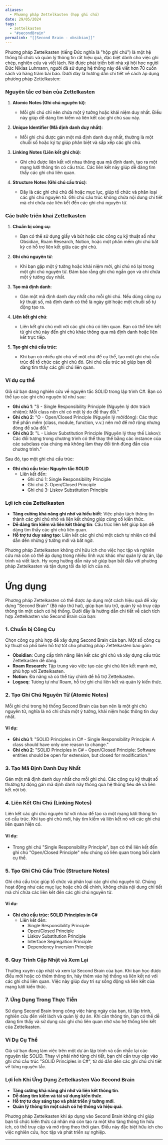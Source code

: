```yaml
---
aliases:
  - Phương pháp Zettelkasten (họp ghi chú)
date: 29/05/2024
tags:
  - zettelkasten
  - "#secondBrain"
permalink: "[[Second Brain - obsibian]]"
---
```

Phương pháp Zettelkasten (tiếng Đức nghĩa là "hộp ghi chú") là một hệ thống tổ chức và quản lý thông tin rất hiệu quả, đặc biệt dành cho việc ghi chép, nghiên cứu và viết lách. Nó được phát triển bởi nhà xã hội học người Đức Niklas Luhmann, người đã sử dụng hệ thống này để viết hơn 70 cuốn sách và hàng trăm bài báo. Dưới đây là hướng dẫn chi tiết về cách áp dụng phương pháp Zettelkasten:

### Nguyên tắc cơ bản của Zettelkasten

1. **Atomic Notes (Ghi chú nguyên tử)**:
    
    - Mỗi ghi chú chỉ nên chứa một ý tưởng hoặc khái niệm duy nhất. Điều này giúp dễ dàng tìm kiếm và liên kết các ghi chú sau này.
2. **Unique Identifier (Mã định danh duy nhất)**:
    
    - Mỗi ghi chú được gán một mã định danh duy nhất, thường là một chuỗi số hoặc ký tự giúp phân biệt và sắp xếp các ghi chú.
3. **Linking Notes (Liên kết ghi chú)**:
    
    - Ghi chú được liên kết với nhau thông qua mã định danh, tạo ra một mạng lưới thông tin có cấu trúc. Các liên kết này giúp dễ dàng tìm thấy các ghi chú liên quan.
4. **Structure Notes (Ghi chú cấu trúc)**:
    
    - Đây là các ghi chú chủ đề hoặc mục lục, giúp tổ chức và phân loại các ghi chú nguyên tử. Ghi chú cấu trúc không chứa nội dung chi tiết mà chỉ chứa các liên kết đến các ghi chú nguyên tử.

### Các bước triển khai Zettelkasten

1. **Chuẩn bị công cụ**:
    
    - Bạn có thể sử dụng giấy và bút hoặc các công cụ kỹ thuật số như Obsidian, Roam Research, Notion, hoặc một phần mềm ghi chú bất kỳ có hỗ trợ liên kết giữa các ghi chú.
2. **Ghi chú nguyên tử**:
    
    - Khi bạn gặp một ý tưởng hoặc khái niệm mới, ghi chú nó lại trong một ghi chú nguyên tử. Đảm bảo rằng ghi chú ngắn gọn và chỉ chứa một ý tưởng duy nhất.
3. **Tạo mã định danh**:
    
    - Gán một mã định danh duy nhất cho mỗi ghi chú. Nếu dùng công cụ kỹ thuật số, mã định danh có thể là ngày giờ hoặc một chuỗi số tự động tạo ra.
4. **Liên kết ghi chú**:
    
    - Liên kết ghi chú mới với các ghi chú có liên quan. Bạn có thể liên kết từ ghi chú này đến ghi chú khác thông qua mã định danh hoặc liên kết trực tiếp.
5. **Tạo ghi chú cấu trúc**:
    
    - Khi bạn có nhiều ghi chú về một chủ đề cụ thể, tạo một ghi chú cấu trúc để tổ chức các ghi chú đó. Ghi chú cấu trúc sẽ giúp bạn dễ dàng tìm thấy các ghi chú liên quan.

### Ví dụ cụ thể

Giả sử bạn đang nghiên cứu về nguyên tắc SOLID trong lập trình C#. Bạn có thể tạo các ghi chú nguyên tử như sau:

- **Ghi chú 1**: "S - Single Responsibility Principle (Nguyên lý đơn trách nhiệm): Mỗi class nên chỉ có một lý do để thay đổi."
- **Ghi chú 2**: "O - Open/Closed Principle (Nguyên lý mở/đóng): Các thực thể phần mềm (class, module, function, v.v.) nên mở để mở rộng nhưng đóng để sửa đổi."
- **Ghi chú 3**: "L - Liskov Substitution Principle (Nguyên lý thay thế Liskov): Các đối tượng trong chương trình có thể thay thế bằng các instance của các subclass của chúng mà không làm thay đổi tính đúng đắn của chương trình."

Sau đó, tạo một ghi chú cấu trúc:

- **Ghi chú cấu trúc: Nguyên tắc SOLID**
    - Liên kết đến:
        - Ghi chú 1: Single Responsibility Principle
        - Ghi chú 2: Open/Closed Principle
        - Ghi chú 3: Liskov Substitution Principle

### Lợi ích của Zettelkasten

- **Tăng cường khả năng ghi nhớ và hiểu biết**: Việc phân tách thông tin thành các ghi chú nhỏ và liên kết chúng giúp củng cố kiến thức.
- **Dễ dàng tìm kiếm và liên kết thông tin**: Cấu trúc liên kết giúp bạn dễ dàng tìm thấy các ghi chú liên quan.
- **Hỗ trợ tư duy sáng tạo**: Liên kết các ghi chú một cách tự nhiên có thể dẫn đến những ý tưởng mới và bất ngờ.

Phương pháp Zettelkasten không chỉ hữu ích cho việc học tập và nghiên cứu mà còn có thể áp dụng trong nhiều lĩnh vực khác như quản lý dự án, lập trình và viết lách. Hy vọng hướng dẫn này sẽ giúp bạn bắt đầu với phương pháp Zettelkasten và tận dụng tối đa lợi ích của nó.


# Ứng dụng
Phương pháp Zettelkasten có thể được áp dụng một cách hiệu quả để xây dựng "Second Brain" (Bộ não thứ hai), giúp bạn lưu trữ, quản lý và truy cập thông tin một cách có hệ thống. Dưới đây là hướng dẫn chi tiết về cách tích hợp Zettelkasten vào Second Brain của bạn:

### 1. Chuẩn bị Công Cụ

Chọn công cụ phù hợp để xây dựng Second Brain của bạn. Một số công cụ kỹ thuật số phổ biến hỗ trợ tốt cho phương pháp Zettelkasten bao gồm:

- **Obsidian**: Cung cấp tính năng liên kết các ghi chú và xây dựng cấu trúc Zettelkasten dễ dàng.
- **Roam Research**: Tập trung vào việc tạo các ghi chú liên kết mạnh mẽ, phù hợp với Zettelkasten.
- **Notion**: Đa năng và có thể tùy chỉnh để hỗ trợ Zettelkasten.
- **Logseq**: Tương tự như Roam, hỗ trợ ghi chú liên kết và quản lý kiến thức.

### 2. Tạo Ghi Chú Nguyên Tử (Atomic Notes)

Mỗi ghi chú trong hệ thống Second Brain của bạn nên là một ghi chú nguyên tử, nghĩa là nó chỉ chứa một ý tưởng, khái niệm hoặc thông tin duy nhất.

#### Ví dụ:

- **Ghi chú 1**: "SOLID Principles in C# - Single Responsibility Principle: A class should have only one reason to change."
- **Ghi chú 2**: "SOLID Principles in C# - Open/Closed Principle: Software entities should be open for extension, but closed for modification."

### 3. Tạo Mã Định Danh Duy Nhất

Gán một mã định danh duy nhất cho mỗi ghi chú. Các công cụ kỹ thuật số thường tự động gán mã định danh này thông qua hệ thống tiêu đề và liên kết nội bộ.

### 4. Liên Kết Ghi Chú (Linking Notes)

Liên kết các ghi chú nguyên tử với nhau để tạo ra một mạng lưới thông tin có cấu trúc. Khi tạo ghi chú mới, hãy tìm kiếm và liên kết nó với các ghi chú liên quan hiện có.

#### Ví dụ:

- Trong ghi chú "Single Responsibility Principle", bạn có thể liên kết đến ghi chú "Open/Closed Principle" nếu chúng có liên quan trong bối cảnh cụ thể.

### 5. Tạo Ghi Chú Cấu Trúc (Structure Notes)

Ghi chú cấu trúc giúp tổ chức và phân loại các ghi chú nguyên tử. Chúng hoạt động như các mục lục hoặc chủ đề chính, không chứa nội dung chi tiết mà chỉ chứa các liên kết đến các ghi chú nguyên tử.

#### Ví dụ:

- **Ghi chú cấu trúc: SOLID Principles in C#**
    - Liên kết đến:
        - Single Responsibility Principle
        - Open/Closed Principle
        - Liskov Substitution Principle
        - Interface Segregation Principle
        - Dependency Inversion Principle

### 6. Quy Trình Cập Nhật và Xem Lại

Thường xuyên cập nhật và xem lại Second Brain của bạn. Khi bạn học được điều mới hoặc có thêm thông tin, hãy thêm vào hệ thống và liên kết nó với các ghi chú liên quan. Việc này giúp duy trì sự sống động và liên kết của mạng lưới kiến thức.

### 7. Ứng Dụng Trong Thực Tiễn

Sử dụng Second Brain trong công việc hàng ngày của bạn, từ lập trình, nghiên cứu đến viết lách và quản lý dự án. Khi cần thông tin, bạn có thể dễ dàng tìm thấy và sử dụng các ghi chú liên quan nhờ vào hệ thống liên kết của Zettelkasten.

### Ví Dụ Cụ Thể

Giả sử bạn đang làm việc trên một dự án lập trình và cần nhắc lại các nguyên tắc SOLID. Thay vì phải nhớ từng chi tiết, bạn chỉ cần truy cập vào ghi chú cấu trúc "SOLID Principles in C#", từ đó dẫn đến các ghi chú chi tiết về từng nguyên tắc.

### Lợi Ích Khi Ứng Dụng Zettelkasten Vào Second Brain

- **Tăng cường khả năng ghi nhớ và liên kết thông tin**.
- **Dễ dàng tìm kiếm và tái sử dụng kiến thức**.
- **Hỗ trợ tư duy sáng tạo và phát triển ý tưởng mới**.
- **Quản lý thông tin một cách có hệ thống và hiệu quả**.

Phương pháp Zettelkasten khi áp dụng vào Second Brain không chỉ giúp bạn tổ chức kiến thức cá nhân mà còn tạo ra một kho tàng thông tin hữu ích, có thể truy cập và mở rộng theo thời gian. Điều này đặc biệt hữu ích cho việc nghiên cứu, học tập và phát triển sự nghiệp.


---


